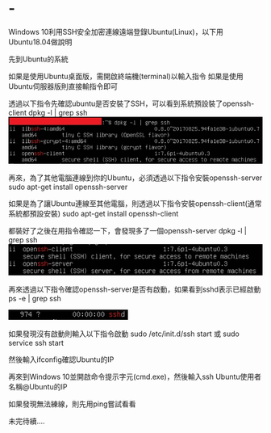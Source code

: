 # -
Windows 10利用SSH安全加密連線遠端登錄Ubuntu(Linux)，以下用Ubuntu18.04做說明

先到Ubuntu的系統

如果是使用Ubuntu桌面版，需開啟終端機(terminal)以輸入指令
如果是使用Ubuntu伺服器版則直接輸指令即可

透過以下指令先確認ubuntu是否安裝了SSH，可以看到系統預設裝了openssh-client
dpkg -l | grep ssh
![image](https://github.com/cloudgowatermirror/-/blob/master/01-1.jpg)


再來，為了其他電腦連線到你的Ubuntu，必須透過以下指令安裝openssh-server
sudo apt-get install openssh-server

如果是為了讓Ubuntu連線至其他電腦，則透過以下指令安裝openssh-client(通常系統都預設安裝)
sudo apt-get install openssh-client

都裝好了之後在用指令確認一下，會發現多了一個openssh-server
dpkg -l | grep ssh
![image](https://github.com/cloudgowatermirror/-/blob/master/03.jpg)


再來透過以下指令確認openssh-server是否有啟動，如果看到sshd表示已經啟動
ps -e | grep ssh

![image](https://github.com/cloudgowatermirror/-/blob/master/04.jpg)

如果發現沒有啟動則輸入以下指令啟動
sudo /etc/init.d/ssh start
或
sudo service ssh start

然後輸入ifconfig確認Ubuntu的IP

再來到Windows 10並開啟命令提示字元(cmd.exe)，然後輸入ssh Ubuntu使用者名稱@Ubuntu的IP

如果發現無法練線，則先用ping嘗試看看

未完待續....
